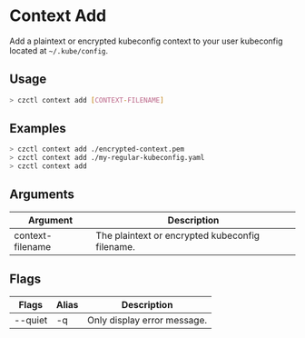 # Context Add

Add a plaintext or encrypted kubeconfig context to your user kubeconfig located at `~/.kube/config`.

## Usage

```bash
> czctl context add [CONTEXT-FILENAME]
```

## Examples

```bash
> czctl context add ./encrypted-context.pem
> czctl context add ./my-regular-kubeconfig.yaml
> czctl context add
```

## Arguments

| Argument         | Description
| ----------       | -----------
| context-filename | The plaintext or encrypted kubeconfig filename.

## Flags

| Flags          | Alias | Description
| -------------- | ----- | -----------
| --quiet        | -q    | Only display error message.
